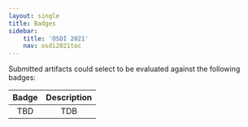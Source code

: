 ```yaml
---
layout: single
title: Badges
sidebar:
    title: 'OSDI 2021'
    nav: osdi2021toc
---
```


Submitted artifacts could select to be evaluated against the following badges:

| Badge | Description |
|:-----:|:-----------:|
| TBD   | TDB         |
